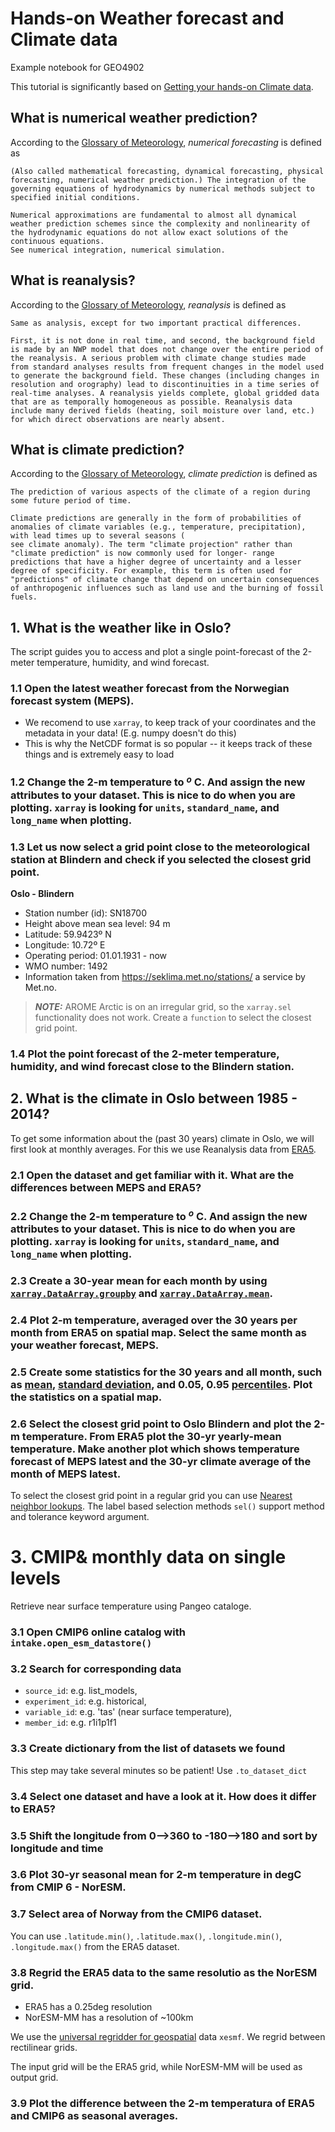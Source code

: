 # Hands-on Weather forecast and Climate data
Example notebook for GEO4902

This tutorial is significantly based on [Getting your hands-on Climate data](https://nordicesmhub.github.io/climate-data-tutorial/).


## What is numerical weather prediction?
According to the [Glossary of Meteorology](https://glossary.ametsoc.org/wiki/Numerical_forecasting), _numerical forecasting_ is defined as
~~~
(Also called mathematical forecasting, dynamical forecasting, physical forecasting, numerical weather prediction.) The integration of the governing equations of hydrodynamics by numerical methods subject to specified initial conditions.

Numerical approximations are fundamental to almost all dynamical weather prediction schemes since the complexity and nonlinearity of the hydrodynamic equations do not allow exact solutions of the continuous equations.
See numerical integration, numerical simulation.
~~~

## What is reanalysis?
According to the [Glossary of Meteorology](https://glossary.ametsoc.org/wiki/Climate_prediction), _reanalysis_ is defined as 

~~~  
Same as analysis, except for two important practical differences.

First, it is not done in real time, and second, the background field is made by an NWP model that does not change over the entire period of the reanalysis. A serious problem with climate change studies made from standard analyses results from frequent changes in the model used to generate the background field. These changes (including changes in resolution and orography) lead to discontinuities in a time series of real-time analyses. A reanalysis yields complete, global gridded data that are as temporally homogeneous as possible. Reanalysis data include many derived fields (heating, soil moisture over land, etc.) for which direct observations are nearly absent.
~~~ 

## What is climate prediction?
According to the [Glossary of Meteorology](https://glossary.ametsoc.org/wiki/Climate_prediction), _climate prediction_ is defined as 

~~~  
The prediction of various aspects of the climate of a region during some future period of time.

Climate predictions are generally in the form of probabilities of anomalies of climate variables (e.g., temperature, precipitation), with lead times up to several seasons (
see climate anomaly). The term "climate projection" rather than "climate prediction" is now commonly used for longer- range predictions that have a higher degree of uncertainty and a lesser degree of specificity. For example, this term is often used for "predictions" of climate change that depend on uncertain consequences of anthropogenic influences such as land use and the burning of fossil fuels.
~~~

 

## 1. What is the weather like in Oslo?
The script guides you to access and plot a single point-forecast of the 2-meter temperature, humidity, and wind forecast.

### 1.1 Open the latest weather forecast from the Norwegian forecast system (MEPS).
- We recomend to use `xarray`, to keep track of your coordinates and the metadata in your data! (E.g. numpy doesn't do this)
- This is why the NetCDF format is so popular -- it keeps track of these things and is extremely easy to load

### 1.2 Change the 2-m temperature to $^{o}$ C. And assign the new attributes to your dataset. This is nice to do when you are plotting. `xarray` is looking for `units`, `standard_name`, and `long_name` when plotting.


### 1.3 Let us now select a grid point close to the meteorological station at Blindern and check if you selected the closest grid point.

**Oslo - Blindern**
- Station number (id): SN18700
- Height above mean sea level: 94 m
- Latitude: 59.9423º N
- Longitude: 10.72º E
- Operating period: 01.01.1931 - now
- WMO number: 1492
- Information taken from <https://seklima.met.no/stations/> a service by Met.no. 

> **_NOTE:_**  AROME Arctic is on an irregular grid, so the `xarray.sel` functionality does not work. Create a `function` to select the closest grid point.

### 1.4 Plot the point forecast of the 2-meter temperature, humidity, and wind forecast close to the Blindern station.


## 2. What is the climate in Oslo between 1985 - 2014?
To get some information about the (past 30 years) climate in Oslo, we will first look at monthly averages. For this we use Reanalysis data from [ERA5](./visualization_python/data/2t_Amon_ERA5_1985_2014_Norway.nc).

### 2.1 Open the dataset and get familiar with it. What are the differences between MEPS and ERA5? 

### 2.2 Change the 2-m temperature to $^{o}$ C. And assign the new attributes to your dataset. This is nice to do when you are plotting. `xarray` is looking for `units`, `standard_name`, and `long_name` when plotting.

### 2.3 Create a 30-year mean for each month by using [`xarray.DataArray.groupby`](http://xarray.pydata.org/en/stable/generated/xarray.DataArray.groupby.html) and [`xarray.DataArray.mean`](http://xarray.pydata.org/en/stable/generated/xarray.DataArray.mean.html).

### 2.4 Plot 2-m temperature, averaged over the 30 years per month from ERA5 on spatial map. Select the same month as your weather forecast, MEPS.

### 2.5 Create some statistics for the 30 years and all month, such as [mean](http://xarray.pydata.org/en/stable/generated/xarray.DataArray.mean.html), [standard deviation](http://xarray.pydata.org/en/stable/generated/xarray.DataArray.std.html), and 0.05, 0.95 [percentiles](http://xarray.pydata.org/en/stable/generated/xarray.DataArray.quantile.html). Plot the statistics on a spatial map.

### 2.6 Select the closest grid point to Oslo Blindern and plot the 2-m temperature. From ERA5 plot the 30-yr yearly-mean temperature. Make another plot which shows temperature forecast of MEPS latest and the 30-yr climate average of the month of MEPS latest.

To select the closest grid point in a regular grid you can use [Nearest neighbor lookups](http://xarray.pydata.org/en/stable/user-guide/indexing.html#nearest-neighbor-lookups). The label based selection methods `sel()` support method and tolerance keyword argument.


# 3. CMIP& monthly data on single levels
Retrieve near surface temperature using Pangeo cataloge. 

### 3.1 Open CMIP6 online catalog with `intake.open_esm_datastore()`

### 3.2 Search for corresponding data
- `source_id`: e.g. list_models, 
- `experiment_id`: e.g. historical, 
- `variable_id`: e.g. 'tas' (near surface temperature), 
- `member_id`: e.g. r1i1p1f1

### 3.3 Create dictionary from the list of datasets we found
This step may take several minutes so be patient!
Use `.to_dataset_dict`

### 3.4 Select one dataset and have a look at it. How does it differ to ERA5?

### 3.5 Shift the longitude from 0-->360 to -180-->180 and sort by longitude and time

### 3.6 Plot 30-yr seasonal mean for 2-m temperature in degC from CMIP 6 - NorESM. 
### 3.7 Select area of Norway from the CMIP6 dataset.
You can use `.latitude.min()`, `.latitude.max()`, `.longitude.min()`, `.longitude.max()` from the ERA5 dataset.


### 3.8 Regrid the ERA5 data to the same resolutio as the NorESM grid. 
- ERA5 has a 0.25deg resolution
- NorESM-MM has a resolution of ~100km

We use the [universal regridder for geospatial](https://xesmf.readthedocs.io/en/latest/) data `xesmf`. We regrid between rectilinear grids.

The input grid will be the ERA5 grid, while NorESM-MM will be used as output grid.

### 3.9 Plot the difference between the 2-m temperatura of ERA5 and CMIP6 as seasonal averages.